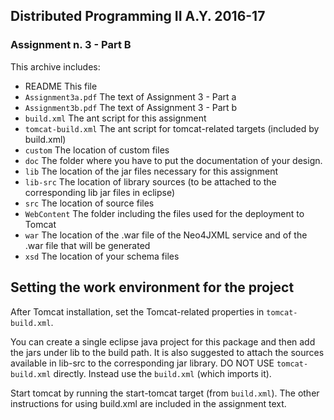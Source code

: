 ## __Distributed Programming II A.Y. 2016-17__

### Assignment n. 3 - Part B

This archive includes:

- README            	This file
- `Assignment3a.pdf`   	The text of Assignment 3 - Part a
- `Assignment3b.pdf`   	The text of Assignment 3 - Part b
- `build.xml`				The ant script for this assignment
- `tomcat-build.xml`		The ant script for tomcat-related targets (included by build.xml)
- `custom`				The location of custom files
- `doc`               	The folder where you have to put the documentation of your design.
- `lib`					The location of the jar files necessary for this assignment
- `lib-src`				The location of library sources (to be attached to the
						corresponding lib jar files in eclipse)
- `src`					The location of source files
- `WebContent`			The folder including the files used for the deployment to Tomcat
- `war`					The location of the .war file of the Neo4JXML service and of the
						.war file that will be generated
- `xsd`					The location of your schema files

Setting the work environment for the project
--------------------------------------------
After Tomcat installation, set the Tomcat-related properties in `tomcat-build.xml`.

You can create a single eclipse java project for this package and then add the
jars under lib to the build path. It is also suggested to attach the sources
available in lib-src to the corresponding jar library.
DO NOT USE `tomcat-build.xml` directly. Instead use the `build.xml` (which imports it).

Start tomcat by running the start-tomcat target
(from `build.xml`).
The other instructions for using build.xml are included in the assignment text.
